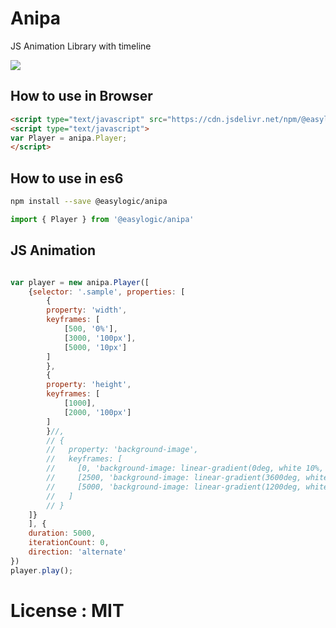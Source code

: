 # Anipa


JS Animation Library with timeline 

[![](https://data.jsdelivr.com/v1/package/npm/@easylogic/anipa/badge)](https://www.jsdelivr.com/package/npm/@easylogic/anipa)

## How to use in Browser 

```html
<script type="text/javascript" src="https://cdn.jsdelivr.net/npm/@easylogic/anipa@0.0.1/dist/main.js"></script>
<script type="text/javascript">
var Player = anipa.Player; 
</script>

```

## How to use in es6 

```sh
npm install --save @easylogic/anipa
```

```js
import { Player } from '@easylogic/anipa'
```

## JS Animation 

```js

var player = new anipa.Player([
    {selector: '.sample', properties: [
        {
        property: 'width', 
        keyframes: [ 
            [500, '0%'],
            [3000, '100px'],
            [5000, '10px']
        ]
        },
        {
        property: 'height', 
        keyframes: [ 
            [1000],
            [2000, '100px']
        ] 
        }//,
        // {
        //   property: 'background-image',
        //   keyframes: [
        //     [0, 'background-image: linear-gradient(0deg, white 10%, blue 50%, yellow 100%)'],
        //     [2500, 'background-image: linear-gradient(3600deg, white 10%, blue 20%, red 100%)'],
        //     [5000, 'background-image: linear-gradient(1200deg, white 10%, red 20%, blue 100%)']
        //   ]
        // }
    ]}
    ], {
    duration: 5000,
    iterationCount: 0,
    direction: 'alternate'
})
player.play();

```

# License : MIT
